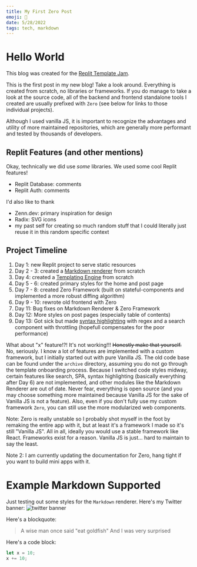 ```yaml
---
title: My First Zero Post
emoji: 🚀
date: 5/28/2022
tags: tech, markdown
---
```


# Hello World

This blog was created for the [Replit Template Jam](https://blog.replit.com/template-jam).

This is the first post in my new blog! Take a look around. Everything is created from scratch, no libraries or frameworks. If you do manage to take a look at the source code, all of the backend and frontend standalone tools I created are usually prefixed with `Zero` (see below for links to those individual projects).

Although I used vanilla JS, it is important to recognize the advantages and utility of more maintained repositories, which are generally more performant and tested by thousands of developers.

## Replit Features (and other mentions)

Okay, technically we did use _some_ libraries. We used some cool Replit features!

-   Replit Database: comments
-   Replit Auth: comments

I'd also like to thank

-   Zenn.dev: primary inspiration for design
-   Radix: SVG icons
-   my past self for creating so much random stuff that I could literally just reuse it in this random specific context

## Project Timeline

1. Day 1: new Replit project to serve static resources
2. Day 2 - 3: created a [Markdown renderer](https://github.com/nathan-pham/markdown-renderer) from scratch
3. Day 4: created a [Templating Engine](https://github.com/nathan-pham/templating-engine) from scratch
4. Day 5 - 6: created primary styles for the home and post page
5. Day 7 - 8: created Zero Framework (built on stateful-components and implemented a more robust diffing algorithm)
6. Day 9 - 10: rewrote old frontend with Zero
7. Day 11: Bug fixes on Markdown Renderer & Zero Framework
8. Day 12: More styles on post pages (especially table of contents)
9. Day 13: Got sick but made [syntax highlighting](https://github.com/nathan-pham/zero-code) with regex and a search component with throttling (hopefull compensates for the poor performance)

What about "x" feature!?! It's not working!!! <s>Honestly make that yourself.</s> No, seriously. I know a lot of features are implemented with a custom framework, but I initially started out with pure Vanilla JS. The old code base can be found under the `archive` directory, assuming you do not go through the template onboarding process. Because I switched code styles midway, certain features like search, SPA, syntax highlighting (basically everything after Day 6) are not implemented, and other modules like the Markdown Renderer are out of date. Never fear, everything is open source (and you may choose something more maintained because Vanilla JS for the sake of Vanilla JS is not a feature). Also, even if you don't fully use my custom framework `Zero`, you can still use the more modularized web components.

Note: Zero is really unstable so I probably shot myself in the foot by remaking the entire app with it, but at least it's a framework I made so it's still "Vanilla JS". All in all, ideally you would use a stable framework like React. Frameworks exist for a reason. Vanilla JS is just... hard to maintain to say the least.

Note 2: I am currently updating the documentation for Zero, hang tight if you want to build mini apps with it.

# Example Markdown Supported

Just testing out some styles for the `Markdown` renderer. Here's my Twitter banner:
![twitter banner](https://pbs.twimg.com/profile_banners/1318662212374786048/1647636453/1500x500)

Here's a blockquote:

> A wise man once said "eat goldfish"
> And I was very surprised

Here's a code block:

```js
let x = 10;
x += 10;
```
